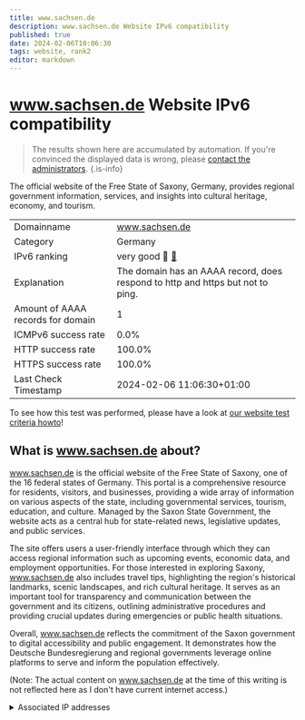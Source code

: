 ```yaml
---
title: www.sachsen.de
description: www.sachsen.de Website IPv6 compatibility
published: true
date: 2024-02-06T10:06:30
tags: website, rank2
editor: markdown
---
```


# www.sachsen.de Website IPv6 compatibility

> The results shown here are accumulated by automation. If you're convinced the displayed data is wrong, please [contact the administrators](/howto/chat). 
{.is-info}

The official website of the Free State of Saxony, Germany, provides regional government information, services, and insights into cultural heritage, economy, and tourism.


|   |   |
| - | - |
| Domainname | www.sachsen.de
| Category | Germany |
| IPv6 ranking | very good :2nd_place_medal: [🔗](/howto/ranking) |
| Explanation | The domain has an AAAA record, does respond to http and https but not to ping. |
| Amount of AAAA records for domain | 1 |
| ICMPv6 success rate | 0.0%|
| HTTP success rate | 100.0% |
| HTTPS success rate | 100.0% |
| Last Check Timestamp | 2024-02-06 11:06:30+01:00 |

To see how this test was performed, please have a look at [our website test criteria howto](/howto/testcriteria/website)!


## What is www.sachsen.de about?
www.sachsen.de is the official website of the Free State of Saxony, one of the 16 federal states of Germany. This portal is a comprehensive resource for residents, visitors, and businesses, providing a wide array of information on various aspects of the state, including governmental services, tourism, education, and culture. Managed by the Saxon State Government, the website acts as a central hub for state-related news, legislative updates, and public services.

The site offers users a user-friendly interface through which they can access regional information such as upcoming events, economic data, and employment opportunities. For those interested in exploring Saxony, www.sachsen.de also includes travel tips, highlighting the region's historical landmarks, scenic landscapes, and rich cultural heritage. It serves as an important tool for transparency and communication between the government and its citizens, outlining administrative procedures and providing crucial updates during emergencies or public health situations.

Overall, www.sachsen.de reflects the commitment of the Saxon government to digital accessibility and public engagement. It demonstrates how the Deutsche Bundesregierung and regional governments leverage online platforms to serve and inform the population effectively.

(Note: The actual content on www.sachsen.de at the time of this writing is not reflected here as I don't have current internet access.)



<details>
<summary>Associated IP addresses</summary>

2a02:101c:1800:1306::196

</details>
